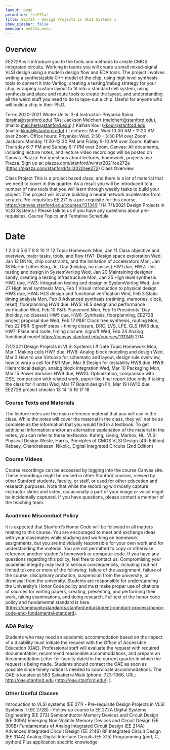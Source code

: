 ```yaml
---
layout: page
permalink: /ee272a/
title: EE272A - Design Projects in VLSI Systems I
show_sidebar: false
menubar: ee272a_menu
---
```

## Overview
EE272A will introduce you to the tools and methods to create CMOS integrated circuits. Working in teams you will create a small mixed-signal VLSI design using a modern design flow and EDA tools. The project involves writing a synthesizable C++ model of the chip, using high level synthesis tools to convert it into Verilog, creating a testing/debug strategy for your chip, wrapping custom layout to fit into a standard cell system, using synthesis and place and route tools to create the layout, and understanding all the weird stuff you need to do to tape-out a chip. Useful for anyone who will build a chip in their Ph.D.

Term: 2020-2021 Winter
Units: 3-4
Instructor: Priyanka Raina (praina@stanford.edu)
TAs: Jackson Melchert (melchert@stanford.edu), (mailto:melchert@stanford.edu),) Kalhan Koul (kkoul@stanford.edu (mailto:kkoul@stanford.edu) )
Lectures: Mon, Wed 10:00 AM - 11:20 AM over Zoom. Office hours:
Priyanka: Wed, 2:30 - 3:30 PM over Zoom.
Jackson: Monday 11:30-12:30 PM and Friday 9-10 AM over Zoom. Kalhan: Thursday 6-7 PM and Sunday 6-7 PM over Zoom.
Canvas: All documents, including lecture notes, and lecture video recordings will be posted on Canvas. Piazza: For questions about lectures, homework, projects use Piazza. Sign up at:
piazza.com/stanford/winter2021/ee272a (https://piazza.com/stanford/fall2020/ee272) Class Overview

Class Project
This is a project based class, and there is a lot of material that we need to cover in this quarter. As a result you will be introduced to a number of new tools that you will learn through weekly tasks to build your project. The project will involve building a neural network accelerator from scratch.
Pre-requisites
       EE 271 is a pre-requisite for this course.
https://canvas.stanford.edu/courses/131349
1/14
 7/1/2021 Design Projects in VLSI Systems I
 Please talk to us if you have any questions about pre-requisites.
Course Topics and Tentative Schedule
   # Date
1 2
3 4 5 6 7
8 9
10 11 12
Topic
Homework
    Mon, Jan 11
  Class objective and overview, major tasks, tools, and flow
  HW1: Design space exploration
   Wed, Jan 13
  DNNs, chip constraints, and the limitation of accelerators
     Mon, Jan 18
  Martin Luther King, Jr., Day (holiday, no classes)
  HW1 due, HW2: Unit testing and design in SystemVerilog
   Wed, Jan 20
  Maintaining designer sanity, creating a testing infrastructure
     Mon, Jan 25
  High level synthesis
  HW2 due, HW3: Integration testing and design in SystemVerilog
   Wed, Jan 27
  High level synthesis
     Mon, Feb 1
  Visual introduction to physical design
  HW3 due, HW4: HLS design and functional verification
  Wed, Feb 3
 Static timing analysis
     Mon, Feb 8
 Advanced synthesis (retiming, memories, clock, reset), floorplanning
 HW4 due, HW5: HLS design and performance verification
  Wed, Feb 10
 P&R: Placement
     Mon, Feb 15
 Presidents' Day (holiday, no classes)
 HW5 due, HW6: Synthesis, floorplanning, EE272B project proposal due
   Wed, Feb 17
  P&R: Clock tree synthesis, routing
     Mon, Feb 22
  P&R: Signoff steps - timing closure, DRC, LVS, LPE, GLS
  HW6 due, HW7: Place and route, timing closure, signoff
  Wed, Feb 24
 Analog functional model
                 https://canvas.stanford.edu/courses/131349
2/14

 7/1/2021 Design Projects in VLSI Systems I
    # Date
Topic
Homework
   Mon, Mar 1
 Making cells
   HW7 due, HW8: Analog block modeling and design
   Wed, Mar 3
 How to use Virtuoso for schematic and layout, design rule overview, how to wrap a cell for P&R
    Mon, Mar 8
  Design for testability
  HW8 due, HW9: Hierarchical design, analog block integration
  Wed, Mar 10
 Packaging
     Mon, Mar 15
 Power domains
 HW9 due, HW10: Optimization, comparison with DSE, comparison with related work, paper like final report (due only if taking the class for 4 units)
   Wed, Mar 17
  Board design
    Fri, Mar 19
  HW10 due, EE272B project checkin
13
14
15 16
17
18
### Course Texts and Materials
The lecture notes are the main reference material that you will use in the class. While the notes will cover the material in the class, they will not be as complete as the information that you would find in a textbook.
To get additional information and/or an alternative explanation of the material in the notes, you can refer to these textbooks:
Kahng, Lienig, Markov, Hu, VLSI Physical Design
Weste, Harris, Principles of CMOS VLSI Design (4th Edition)
Rabaey, Chandrakasan, Nikolic, Digital Integrated Circuits (2nd Edition)

### Course Videos
Course recordings can be accessed by logging into the course Canvas site. These recordings might be reused in other Stanford courses, viewed by other Stanford students, faculty, or staff, or used for other education and research purposes. Note that while the recording will mostly capture instructor slides and video, occasionally a part of your image or voice might be incidentally captured. If you have questions, please contact a member of the teaching team.

### Academic Misconduct Policy
It is expected that Stanford’s Honor Code will be followed in all matters relating to this course. You are encouraged to meet and exchange ideas with your classmates while studying and working on homework assignments, but you are individually responsible for your own work and for understanding the material. You are not permitted to copy or otherwise reference another student’s homework or computer code. If you have any questions regarding this policy, feel free to contact us.
Compromising your academic integrity may lead to serious consequences, including (but not limited to) one or more of the following: failure of the assignment, failure of the course, disciplinary probation, suspension from the university, or dismissal from the university.
Students are responsible for understanding the University’s Honor Code policy and must make proper use of citations of sources for writing papers, creating, presenting, and performing their work, taking examinations, and doing research.
Full text of the honor code policy and fundamental standard is here. (https://communitystandards.stanford.edu/student-conduct-process/honor-code-and-fundamental-standard).

### ADA Policy
Students who may need an academic accommodation based on the impact of a disability must initiate the request with the Office of Accessible Education (OAE). Professional staff will evaluate the request with required documentation, recommend reasonable accommodations, and prepare an Accommodation Letter for faculty dated in the current quarter in which the request is being made. Students should contact the OAE as soon as possible since timely notice is needed to coordinate accommodations. The OAE is located at 563 Salvatierra Walk (phone: 723-1066, URL: http://oae.stanford.edu (http://oae.stanford.edu/) ).

### Other Useful Classes
Introduction to VLSI systems (EE 271) - Pre-requisite
Design Projects in VLSI Systems II (EE 272B) - Follow up course to EE 272A Digital Systems Engineering (EE 273)
Semiconductor Memory Devices and Circuit Design (EE 309A)
Emerging Non-Volatile Memory Devices and Circuit Design (EE 309B) Fundamentals of Analog Integrated Circuit Design (EE 214A)
Advanced Integrated Circuit Design (EE 214B)
RF Integrated Circuit Design (EE 314A)
Analog-Digital Interface Circuits (EE 315)
Programming (perl, C, python)
Plus application specific knowledge
